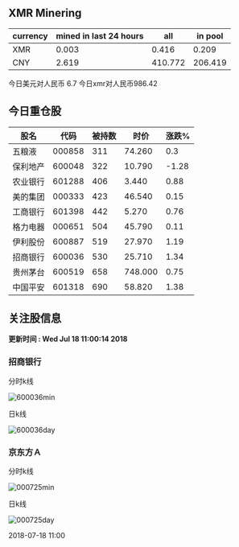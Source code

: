 ## XMR Minering

|currency|mined in last 24 hours|all|in pool|
|---|---|---|---|
|XMR|0.003|0.416|0.209|
|CNY|2.619|410.772|206.419|

今日美元对人民币 6.7	今日xmr对人民币986.42


## 今日重仓股 

|股名|代码|被持数|时价|涨跌%|
|---|---|---|---|---|
|五粮液|000858|311|74.260|0.3|
|保利地产|600048|322|10.790|-1.28|
|农业银行|601288|406|3.440|0.88|
|美的集团|000333|423|46.540|0.15|
|工商银行|601398|442|5.270|0.76|
|格力电器|000651|504|45.790|0.11|
|伊利股份|600887|519|27.970|1.19|
|招商银行|600036|530|25.710|1.34|
|贵州茅台|600519|658|748.000|0.75|
|中国平安|601318|690|58.820|1.38|

## 关注股信息
**更新时间 : Wed Jul 18 11:00:14 2018**
### 招商银行 
分时k线

![600036min](http://image.sinajs.cn/newchart/min/n/sh600036.gif)

日k线

![600036day](http://image.sinajs.cn/newchart/daily/n/sh600036.gif)

### 京东方Ａ 
分时k线

![000725min](http://image.sinajs.cn/newchart/min/n/sz000725.gif)

日k线

![000725day](http://image.sinajs.cn/newchart/daily/n/sz000725.gif)

2018-07-18 11:00